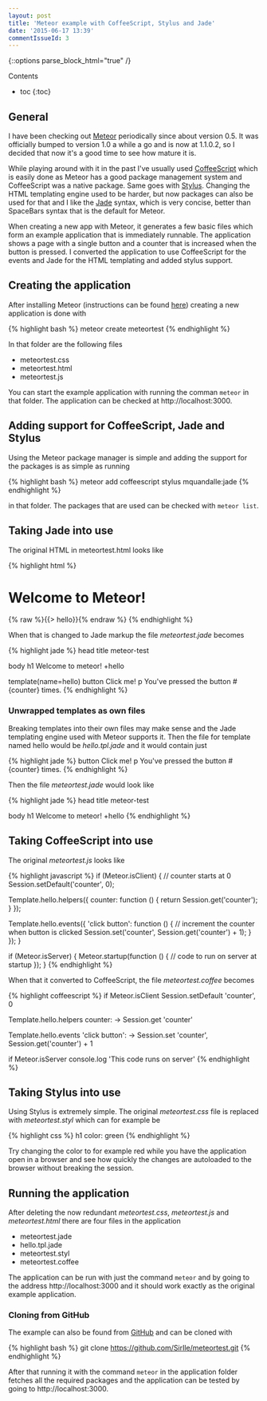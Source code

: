 ```yaml
---
layout: post
title: 'Meteor example with CoffeeScript, Stylus and Jade'
date: '2015-06-17 13:39'
commentIssueId: 3
---
```


{::options parse_block_html="true" /}
<div class="toc">
Contents

* toc
{:toc}
</div>

## General

I have been checking out [Meteor](https://www.meteor.com) periodically since about version 0.5. It was officially bumped to version 1.0 a while a go and is now at 1.1.0.2, so I decided that now it's a good time to see how mature it is.

While playing around with it in the past I've usually used [CoffeeScript](http://coffeescript.org) which is easily done as Meteor has a good package management system and CoffeeScript was a native package. Same goes with [Stylus](https://learnboost.github.io/stylus/). Changing the HTML templating engine used to be harder, but now packages can also be used for that and I like the [Jade](http://jade-lang.com) syntax, which is very concise, better than SpaceBars syntax that is the default for Meteor.

When creating a new app with Meteor, it generates a few basic files which form an example application that is immediately runnable. The application shows a page with a single button and a counter that is increased when the button is pressed. I converted the application to use CoffeeScript for the events and Jade for the HTML templating and added stylus support.

## Creating the application

After installing Meteor (instructions can be found [here](https://eee.meteor.com)) creating a new application is done with

{% highlight bash %}
meteor create meteortest
{% endhighlight %}

In that folder are the following files

- meteortest.css
- meteortest.html
- meteortest.js

You can start the example application with running the comman ```meteor``` in that folder. The application can be checked at http://localhost:3000.

## Adding support for CoffeeScript, Jade and Stylus

Using the Meteor package manager is simple and adding the support for the packages is as simple as running

{% highlight bash %}
meteor add coffeescript stylus mquandalle:jade
{% endhighlight %}

in that folder. The packages that are used can be checked with ```meteor list```.

## Taking Jade into use

The original HTML in meteortest.html looks like

{% highlight html %}
<head>
  <title>meteortest</title>
</head>

<body>
  <h1>Welcome to Meteor!</h1>
  {% raw %}{{> hello}}{% endraw %}
  </body>

<template name="hello">
  <button>Click Me</button>
  <p>You've pressed the button {{counter}} times.</p>
</template>
{% endhighlight %}

When that is changed to Jade markup the file _meteortest.jade_ becomes

{% highlight jade %}
head
  title meteor-test

body
  h1 Welcome to meteor!
  +hello

template(name=hello)
  button Click me!
  p You've pressed the button #{counter} times.
{% endhighlight %}

### Unwrapped templates as own files

Breaking templates into their own files may make sense and the Jade templating engine used with Meteor supports it. Then the file for template named hello would be _hello.tpl.jade_ and it would contain just

{% highlight jade %}
button Click me!
p You've pressed the button #{counter} times.
{% endhighlight %}

Then the file _meteortest.jade_ would look like

{% highlight jade %}
head
  title meteor-test

body
  h1 Welcome to meteor!
  +hello
{% endhighlight %}

## Taking CoffeeScript into use

The original _meteortest.js_ looks like

{% highlight javascript %}
if (Meteor.isClient) {
  // counter starts at 0
  Session.setDefault('counter', 0);

  Template.hello.helpers({
    counter: function () {
      return Session.get('counter');
    }
  });

  Template.hello.events({
    'click button': function () {
      // increment the counter when button is clicked
      Session.set('counter', Session.get('counter') + 1);
    }
  });
}

if (Meteor.isServer) {
  Meteor.startup(function () {
    // code to run on server at startup
  });
}
{% endhighlight %}

When that it converted to CoffeeScript, the file _meteortest.coffee_ becomes

{% highlight coffeescript %}
if Meteor.isClient
  Session.setDefault 'counter', 0

  Template.hello.helpers
    counter: -> Session.get 'counter'

  Template.hello.events
    'click button': -> Session.set 'counter', Session.get('counter') + 1

if Meteor.isServer
  console.log 'This code runs on server'
{% endhighlight %}

## Taking Stylus into use

Using Stylus is extremely simple. The original _meteortest.css_ file is replaced with _meteortest.styl_ which can for example be

{% highlight css %}
h1
  color: green
{% endhighlight %}

Try changing the color to for example red while you have the application open in a browser and see how quickly the changes are autoloaded to the browser without breaking the session.

## Running the application

After deleting the now redundant _meteortest.css_, _meteortest.js_ and _meteortest.html_ there are four files in the application

- meteortest.jade
- hello.tpl.jade
- meteortest.styl
- meteortest.coffee

The application can be run with just the command `meteor` and by going to the address http://localhost:3000 and it should work exactly as the original example application.

### Cloning from GitHub

The example can also be found from [GitHub](https://github.com/SirIle/meteortest) and can be cloned with

{% highlight bash %}
git clone https://github.com/SirIle/meteortest.git
{% endhighlight %}

After that running it with the command `meteor` in the application folder fetches all the required packages and the application can be tested by going to http://localhost:3000.
